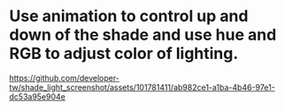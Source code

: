 # Use animation to control up and down of the shade and use hue and RGB to adjust color of lighting. 

https://github.com/developer-tw/shade_light_screenshot/assets/101781411/ab982ce1-a1ba-4b46-97e1-dc53a95e904e

